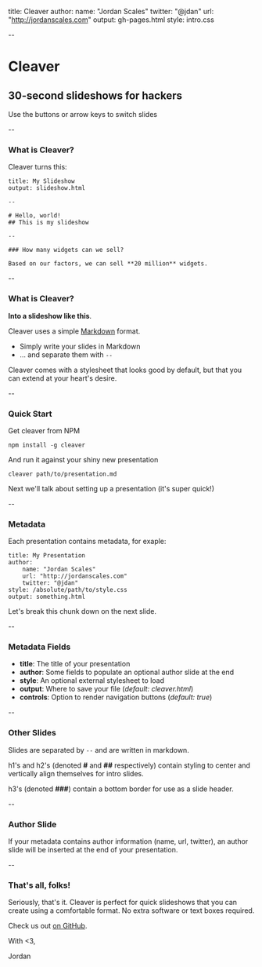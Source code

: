 title: Cleaver
author:
  name: "Jordan Scales"
  twitter: "@jdan"
  url: "http://jordanscales.com"
output: gh-pages.html
style: intro.css

--

# Cleaver
## 30-second slideshows for hackers

<div class="help">Use the buttons or arrow keys to switch slides</div>

--

### What is Cleaver?

Cleaver turns this:

    title: My Slideshow
    output: slideshow.html

    --

    # Hello, world!
    ## This is my slideshow

    --

    ### How many widgets can we sell?

    Based on our factors, we can sell **20 million** widgets.

--

### What is Cleaver?

**Into a slideshow like this**.

Cleaver uses a simple [Markdown](http://daringfireball.net/projects/markdown/)
format.

* Simply write your slides in Markdown
* ... and separate them with `--`

Cleaver comes with a stylesheet that looks good by default, but that you
can extend at your heart's desire.

--

### Quick Start

Get cleaver from NPM

    npm install -g cleaver

And run it against your shiny new presentation

    cleaver path/to/presentation.md

Next we'll talk about setting up a presentation (it's super quick!)

--

### Metadata

Each presentation contains metadata, for exaple:

    title: My Presentation
    author:
        name: "Jordan Scales"
        url: "http://jordanscales.com"
        twitter: "@jdan"
    style: /absolute/path/to/style.css
    output: something.html

Let's break this chunk down on the next slide.

--

### Metadata Fields

* **title**: The title of your presentation
* **author**: Some fields to populate an optional author slide at the end
* **style**: An optional external stylesheet to load
* **output**: Where to save your file (*default: cleaver.html*)
* **controls**: Option to render navigation buttons (*default: true*)

--

### Other Slides

Slides are separated by `--` and are written in markdown.

h1's and h2's (denoted **#** and **##** respectively) contain styling to
center and vertically align themselves for intro slides.

h3's (denoted **###**) contain a bottom border for use as a slide header.

--

### Author Slide

If your metadata contains author information (name, url, twitter), an author
slide will be inserted at the end of your presentation.

--

### That's all, folks!

Seriously, that's it. Cleaver is perfect for quick slideshows that you can
create using a comfortable format. No extra software or text boxes required.

Check us out [on GitHub](http://github.com/jdan/cleaver).

With <3,

Jordan
